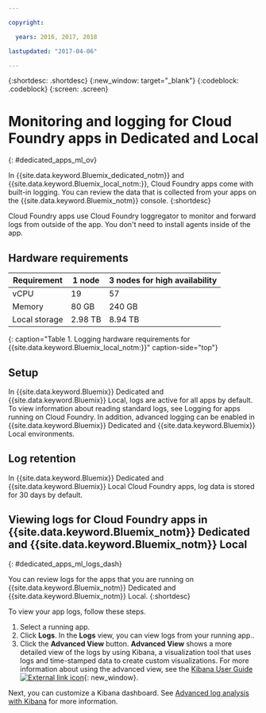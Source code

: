 ```yaml
---

copyright:

  years: 2016, 2017, 2018

lastupdated: "2017-04-06"

---
```


{:shortdesc: .shortdesc}
{:new_window: target="_blank"}
{:codeblock: .codeblock}
{:screen: .screen}

<!-- audience blue staging only begin -->

# Monitoring and logging for Cloud Foundry apps in Dedicated and Local
{: #dedicated_apps_ml_ov}


In {{site.data.keyword.Bluemix_dedicated_notm}} and {{site.data.keyword.Bluemix_local_notm:}}, Cloud Foundry apps come with built-in logging. You can review the data that is collected from your apps on the {{site.data.keyword.Bluemix_notm}} console.
{:shortdesc}

Cloud Foundry apps use Cloud Foundry loggregator to monitor and forward logs from outside of the app. You don't need to install agents inside of the app.

## Hardware requirements


| **Requirement** |    **1 node**     | **3 nodes for high availability** |
|-----------------|-------------------|-------------------|
vCPU | 19 | 57 |
Memory | 80 GB | 240 GB |
Local storage | 2.98 TB | 8.94 TB |
{: caption="Table 1. Logging hardware requirements for {{site.data.keyword.Bluemix_local_notm:}}" caption-side="top"}

## Setup

In {{site.data.keyword.Bluemix}} Dedicated and {{site.data.keyword.Bluemix}} Local, logs are active for all apps by default. To view information about reading standard logs, see Logging for apps running on Cloud Foundry. In addition, advanced logging can be enabled in {{site.data.keyword.Bluemix}} Dedicated and {{site.data.keyword.Bluemix}} Local environments.

## Log retention

In {{site.data.keyword.Bluemix}} Dedicated and {{site.data.keyword.Bluemix}} Local Cloud Foundry apps, log data is stored for 30 days by default.

## Viewing logs for Cloud Foundry apps in {{site.data.keyword.Bluemix_notm}} Dedicated and {{site.data.keyword.Bluemix_notm}} Local
{: #dedicated_apps_ml_logs_dash}

You can review logs for the apps that you are running on {{site.data.keyword.Bluemix_notm}} Dedicated and {{site.data.keyword.Bluemix_notm}} Local.
{:shortdesc}

To view your app logs, follow these steps.
1. Select a running app.
2. Click **Logs**. In the **Logs** view, you can view logs from your running app..
4. Click the **Advanced View** button. **Advanced View** shows a more detailed view of the logs by using Kibana, a visualization tool that uses logs and time-stamped data to create custom visualizations. For more information about using the advanced view, see the [Kibana User Guide ![External link icon](../../../icons/launch-glyph.svg "External link icon")](https://www.elastic.co/guide/en/kibana/4.1/index.html){: new_window}.

Next, you can customize a Kibana dashboard. See [Advanced log analysis with Kibana](../kibana4/analyzing_logs_Kibana.html#analyzing_logs_Kibana) for more information.

<!-- audience blue staging only end comment -->
